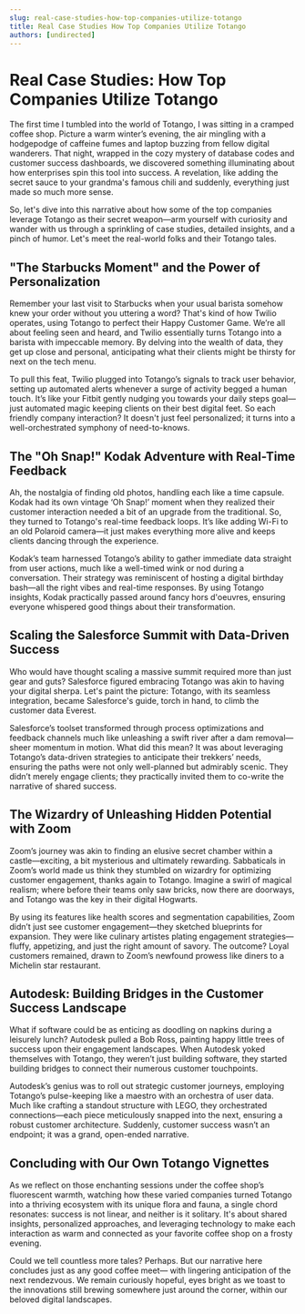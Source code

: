```yaml
---
slug: real-case-studies-how-top-companies-utilize-totango
title: Real Case Studies How Top Companies Utilize Totango
authors: [undirected]
---
```



# Real Case Studies: How Top Companies Utilize Totango

The first time I tumbled into the world of Totango, I was sitting in a cramped coffee shop. Picture a warm winter’s evening, the air mingling with a hodgepodge of caffeine fumes and laptop buzzing from fellow digital wanderers. That night, wrapped in the cozy mystery of database codes and customer success dashboards, we discovered something illuminating about how enterprises spin this tool into success. A revelation, like adding the secret sauce to your grandma's famous chili and suddenly, everything just made so much more sense.

So, let's dive into this narrative about how some of the top companies leverage Totango as their secret weapon—arm yourself with curiosity and wander with us through a sprinkling of case studies, detailed insights, and a pinch of humor. Let's meet the real-world folks and their Totango tales.

## "The Starbucks Moment" and the Power of Personalization

Remember your last visit to Starbucks when your usual barista somehow knew your order without you uttering a word? That's kind of how Twilio operates, using Totango to perfect their Happy Customer Game. We’re all about feeling seen and heard, and Twilio essentially turns Totango into a barista with impeccable memory. By delving into the wealth of data, they get up close and personal, anticipating what their clients might be thirsty for next on the tech menu.

To pull this feat, Twilio plugged into Totango’s signals to track user behavior, setting up automated alerts whenever a surge of activity begged a human touch. It’s like your Fitbit gently nudging you towards your daily steps goal—just automated magic keeping clients on their best digital feet. So each friendly company interaction? It doesn't just feel personalized; it turns into a well-orchestrated symphony of need-to-knows.

## The "Oh Snap!" Kodak Adventure with Real-Time Feedback

Ah, the nostalgia of finding old photos, handling each like a time capsule. Kodak had its own vintage ‘Oh Snap!’ moment when they realized their customer interaction needed a bit of an upgrade from the traditional. So, they turned to Totango's real-time feedback loops. It’s like adding Wi-Fi to an old Polaroid camera—it just makes everything more alive and keeps clients dancing through the experience.

Kodak’s team harnessed Totango’s ability to gather immediate data straight from user actions, much like a well-timed wink or nod during a conversation. Their strategy was reminiscent of hosting a digital birthday bash—all the right vibes and real-time responses. By using Totango insights, Kodak practically passed around fancy hors d'oeuvres, ensuring everyone whispered good things about their transformation.

## Scaling the Salesforce Summit with Data-Driven Success

Who would have thought scaling a massive summit required more than just gear and guts? Salesforce figured embracing Totango was akin to having your digital sherpa. Let's paint the picture: Totango, with its seamless integration, became Salesforce's guide, torch in hand, to climb the customer data Everest.

Salesforce’s toolset transformed through process optimizations and feedback channels much like unleashing a swift river after a dam removal—sheer momentum in motion. What did this mean? It was about leveraging Totango’s data-driven strategies to anticipate their trekkers’ needs, ensuring the paths were not only well-planned but admirably scenic. They didn’t merely engage clients; they practically invited them to co-write the narrative of shared success.

## The Wizardry of Unleashing Hidden Potential with Zoom

Zoom’s journey was akin to finding an elusive secret chamber within a castle—exciting, a bit mysterious and ultimately rewarding. Sabbaticals in Zoom’s world made us think they stumbled on wizardry for optimizing customer engagement, thanks again to Totango. Imagine a swirl of magical realism; where before their teams only saw bricks, now there are doorways, and Totango was the key in their digital Hogwarts.

By using its features like health scores and segmentation capabilities, Zoom didn’t just see customer engagement—they sketched blueprints for expansion. They were like culinary artistes plating engagement strategies—fluffy, appetizing, and just the right amount of savory. The outcome? Loyal customers remained, drawn to Zoom’s newfound prowess like diners to a Michelin star restaurant.

## Autodesk: Building Bridges in the Customer Success Landscape

What if software could be as enticing as doodling on napkins during a leisurely lunch? Autodesk pulled a Bob Ross, painting happy little trees of success upon their engagement landscapes. When Autodesk yoked themselves with Totango, they weren’t just building software, they started building bridges to connect their numerous customer touchpoints.

Autodesk’s genius was to roll out strategic customer journeys, employing Totango’s pulse-keeping like a maestro with an orchestra of user data. Much like crafting a standout structure with LEGO, they orchestrated connections—each piece meticulously snapped into the next, ensuring a robust customer architecture. Suddenly, customer success wasn’t an endpoint; it was a grand, open-ended narrative.

## Concluding with Our Own Totango Vignettes

As we reflect on those enchanting sessions under the coffee shop’s fluorescent warmth, watching how these varied companies turned Totango into a thriving ecosystem with its unique flora and fauna, a single chord resonates: success is not linear, and neither is it solitary. It's about shared insights, personalized approaches, and leveraging technology to make each interaction as warm and connected as your favorite coffee shop on a frosty evening.

Could we tell countless more tales? Perhaps. But our narrative here concludes just as any good coffee meet— with lingering anticipation of the next rendezvous. We remain curiously hopeful, eyes bright as we toast to the innovations still brewing somewhere just around the corner, within our beloved digital landscapes.
